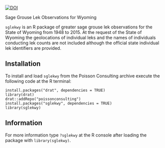 [![DOI](https://zenodo.org/badge/10250/poissonconsulting/sglekwy.svg)](https://zenodo.org/badge/latestdoi/10250/poissonconsulting/sglekwy)

Sage Grouse Lek Observations for Wyoming

`sglekwy` is an R package of greater sage grouse 
lek observations for the State of Wyoming from 1948 to 2015.
At the request of the State of Wyoming
the geolocations of individual leks and the names of individuals
conducting lek counts are not included although
the official state individual lek identifiers are provided.

## Installation

To install and load `sglekwy` from the Poisson Consulting archive 
execute the following code at the R terminal:
```
install.packages("drat", dependencies = TRUE)
library(drat)
drat::addRepo("poissonconsulting")
install.packages("sglekwy", dependencies = TRUE)
library(sglekwy)
```

## Information

For more information type `?sglekwy` at the R console after loading the package with `library(sglekwy)`.
